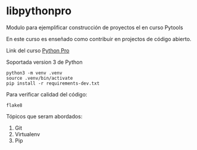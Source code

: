 # libpythonpro
Modulo para ejemplificar construcción de proyectos el en curso Pytools

En este curso es enseñado como contribuir en projectos de código abierto.

Link del curso [Python Pro](https://www.python.pro.br/)

Soportada version 3 de Python

```console
python3 -m venv .venv
source .venv/bin/activate
pip install -r requirements-dev.txt
```

Para verificar calidad del código:

```console
flake8
```

Tópicos que seram abordados:
1. Git
2. Virtualenv
3. Pip
